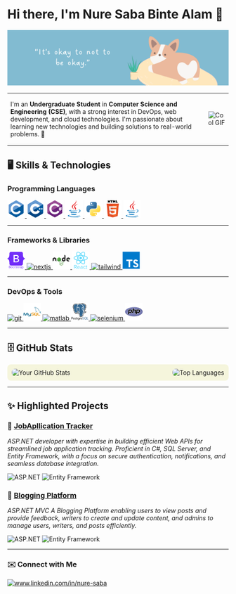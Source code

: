 # Hi there, I'm Nure Saba Binte Alam 👋


![Profile Banner](https://github.com/nuresaba8/Image/blob/master/banner.png)

<table border="0">
  <tr>
    <td>
      <p>I'm an <b>Undergraduate Student</b> in <b>Computer Science and Engineering (CSE)</b>, with a strong interest in DevOps, web development, and cloud technologies. I'm passionate about learning new technologies and building solutions to real-world problems. 🚀</p>
    </td>
    <td>
      <img src="https://giffiles.alphacoders.com/125/12520.gif" alt="Cool GIF" width="300" />
    </td>
  </tr>
</table>



## 🖥️ **Skills & Technologies**

### **Programming Languages**
<p align="left">
  <a href="https://www.cprogramming.com/" target="_blank" rel="noreferrer">
    <img src="https://raw.githubusercontent.com/devicons/devicon/master/icons/c/c-original.svg" alt="c" width="40" height="40"/>
  </a>
  
  <a href="https://www.w3schools.com/cpp/" target="_blank" rel="noreferrer">
    <img src="https://raw.githubusercontent.com/devicons/devicon/master/icons/cplusplus/cplusplus-original.svg" alt="cplusplus" width="40" height="40"/>
  </a>
  
  <a href="https://www.w3schools.com/cs/" target="_blank" rel="noreferrer">
    <img src="https://raw.githubusercontent.com/devicons/devicon/master/icons/csharp/csharp-original.svg" alt="csharp" width="40" height="40"/>
  </a>
  
  <a href="https://www.java.com" target="_blank" rel="noreferrer">
    <img src="https://raw.githubusercontent.com/devicons/devicon/master/icons/java/java-original.svg" alt="java" width="40" height="40"/>
  </a>
  
  <a href="https://www.python.org" target="_blank" rel="noreferrer">
    <img src="https://raw.githubusercontent.com/devicons/devicon/master/icons/python/python-original.svg" alt="python" width="40" height="40"/>
  </a>
  
  <a href="https://www.w3.org/html/" target="_blank" rel="noreferrer">
    <img src="https://raw.githubusercontent.com/devicons/devicon/master/icons/html5/html5-original-wordmark.svg" alt="html5" width="40" height="40"/>
  </a>
  
  <a href="https://www.java.com" target="_blank" rel="noreferrer">
    <img src="https://raw.githubusercontent.com/devicons/devicon/master/icons/java/java-original.svg" alt="java" width="40" height="40"/>
  </a>
</p>

---
### **Frameworks & Libraries**
<p align="left">
  <a href="https://getbootstrap.com" target="_blank" rel="noreferrer">
    <img src="https://raw.githubusercontent.com/devicons/devicon/master/icons/bootstrap/bootstrap-plain-wordmark.svg" alt="bootstrap" width="40" height="40"/>
  </a>
  
  <a href="https://nextjs.org/" target="_blank" rel="noreferrer">
    <img src="https://cdn.worldvectorlogo.com/logos/nextjs-2.svg" alt="nextjs" width="40" height="40"/>
  </a>
  
  <a href="https://nodejs.org" target="_blank" rel="noreferrer">
    <img src="https://raw.githubusercontent.com/devicons/devicon/master/icons/nodejs/nodejs-original-wordmark.svg" alt="nodejs" width="40" height="40"/>
  </a>
  
  <a href="https://reactjs.org/" target="_blank" rel="noreferrer">
    <img src="https://raw.githubusercontent.com/devicons/devicon/master/icons/react/react-original-wordmark.svg" alt="react" width="40" height="40"/>
  </a>
  
  <a href="https://tailwindcss.com/" target="_blank" rel="noreferrer">
    <img src="https://www.vectorlogo.zone/logos/tailwindcss/tailwindcss-icon.svg" alt="tailwind" width="40" height="40"/>
  </a>
  
  <a href="https://www.typescriptlang.org/" target="_blank" rel="noreferrer">
    <img src="https://raw.githubusercontent.com/devicons/devicon/master/icons/typescript/typescript-original.svg" alt="typescript" width="40" height="40"/>
  </a>
</p>

---
### **DevOps & Tools**
<p align="left">
  <a href="https://git-scm.com/" target="_blank" rel="noreferrer">
    <img src="https://www.vectorlogo.zone/logos/git-scm/git-scm-icon.svg" alt="git" width="40" height="40"/>
  </a>
  
  <a href="https://www.mysql.com/" target="_blank" rel="noreferrer">
    <img src="https://raw.githubusercontent.com/devicons/devicon/master/icons/mysql/mysql-original-wordmark.svg" alt="mysql" width="40" height="40"/>
  </a>
  
  <a href="https://www.mathworks.com/" target="_blank" rel="noreferrer">
    <img src="https://upload.wikimedia.org/wikipedia/commons/2/21/Matlab_Logo.png" alt="matlab" width="40" height="40"/>
  </a>
  
  <a href="https://www.postgresql.org" target="_blank" rel="noreferrer">
    <img src="https://raw.githubusercontent.com/devicons/devicon/master/icons/postgresql/postgresql-original-wordmark.svg" alt="postgresql" width="40" height="40"/>
  </a>
  
  <a href="https://www.selenium.dev" target="_blank" rel="noreferrer">
    <img src="https://raw.githubusercontent.com/detain/svg-logos/780f25886640cef088af994181646db2f6b1a3f8/svg/selenium-logo.svg" alt="selenium" width="40" height="40"/>
  </a>
  
  <a href="https://www.php.net" target="_blank" rel="noreferrer">
    <img src="https://raw.githubusercontent.com/devicons/devicon/master/icons/php/php-original.svg" alt="php" width="40" height="40"/>
  </a>
</p>



---

## 🗄️ **GitHub Stats**

<div style="display: flex; justify-content: space-between; background-color: #f5f5dc; padding: 10px; border-radius: 8px;">
  <!-- Stats with lighter theme -->
  <img src="https://github-readme-stats.vercel.app/api?username=nuresaba8&show_icons=true&theme=light" alt="Your GitHub Stats" style="border-radius: 8px;"/>
  <!-- Languages with lighter theme -->
  <img src="https://github-readme-stats.vercel.app/api/top-langs/?username=nuresaba8&layout=compact&theme=light" alt="Top Languages" style="border-radius: 8px;"/>
</div>


---

## ✨ **Highlighted Projects**

### 🚀 **[JobApllication Tracker](https://github.com/nuresaba8/Job-Tracker.git)**
_ASP.NET developer with expertise in building efficient Web APIs for streamlined job application tracking. Proficient in C#, SQL Server, and Entity Framework, with a focus on secure authentication, notifications, and seamless database integration._

![ASP.NET](https://img.shields.io/badge/-ASP.NET-512BD4?logo=dotnet&logoColor=white&style=flat-square) ![Entity Framework](https://img.shields.io/badge/-Entity%20Framework-25D366?logo=entity-framework&logoColor=white&style=flat-square)

### 🚀 **[Blogging Platform](https://github.com/nuresaba8/BloggingPlatform.git)**
_ASP.NET MVC
A Blogging Platform enabling users to view posts and provide 
feedback, writers to create and update content, and admins to 
manage users, writers, and posts efficiently._

![ASP.NET](https://img.shields.io/badge/-ASP.NET-512BD4?logo=dotnet&logoColor=white&style=flat-square) ![Entity Framework](https://img.shields.io/badge/-Entity%20Framework-25D366?logo=entity-framework&logoColor=white&style=flat-square)


---

### ✉️ **Connect with Me**
<p align="left">
<a href="https://linkedin.com/in/www.linkedin.com/in/nure-saba" target="blank"><img align="center" src="https://raw.githubusercontent.com/rahuldkjain/github-profile-readme-generator/master/src/images/icons/Social/linked-in-alt.svg" alt="www.linkedin.com/in/nure-saba" height="30" width="40" /></a>
</p>


